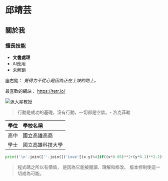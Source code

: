 # 邱靖芸
## 關於我
### 擅長技能
* **文書處理**
* AI應用
* 未解鎖

座右銘：
*覺得力不從心是因為正在上坡的路上。*

最喜歡的網站：
https://tetr.io/

![派大星教授](https://www.google.com/url?sa=i&url=https%3A%2F%2Fwww.dcard.tw%2Ff%2Fmeme%2Fp%2F237229501&psig=AOvVaw36CtVXD6bqr3Ae005bIe49&ust=1758610424562000&source=images&cd=vfe&opi=89978449&ved=0CBUQjRxqFwoTCKC22Mfk648DFQAAAAAdAAAAABAE)

>行動是成功的基礎，沒有行動，一切都是空談。- 洛克菲勒

| 學位 | 學校名稱 |
|:---|:---|
| 高中 | 國立高雄高商 |
| 學士 | 國立高雄科技大學 |

```python
print('\n'.join([''.join([('Love'[(x-y)%4]if((x*0.05)**2+(y*0.1)**2-1)**3-(x*0.05)**2*(y*0.1)**3<=0 else' ')for x in range(-30,30)])for y in range(15,-15,-1)]))
```

> 程式碼之所以有價值， 是因為它能被閱讀、理解和修改。
> 版本控制使這一切成為可能。
